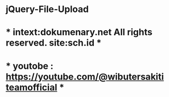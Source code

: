 # jQuery-File-Upload 
# * intext:dokumenary.net All rights reserved. site:sch.id *
# * youtobe : https://youtube.com/@wibutersakititeamofficial *
